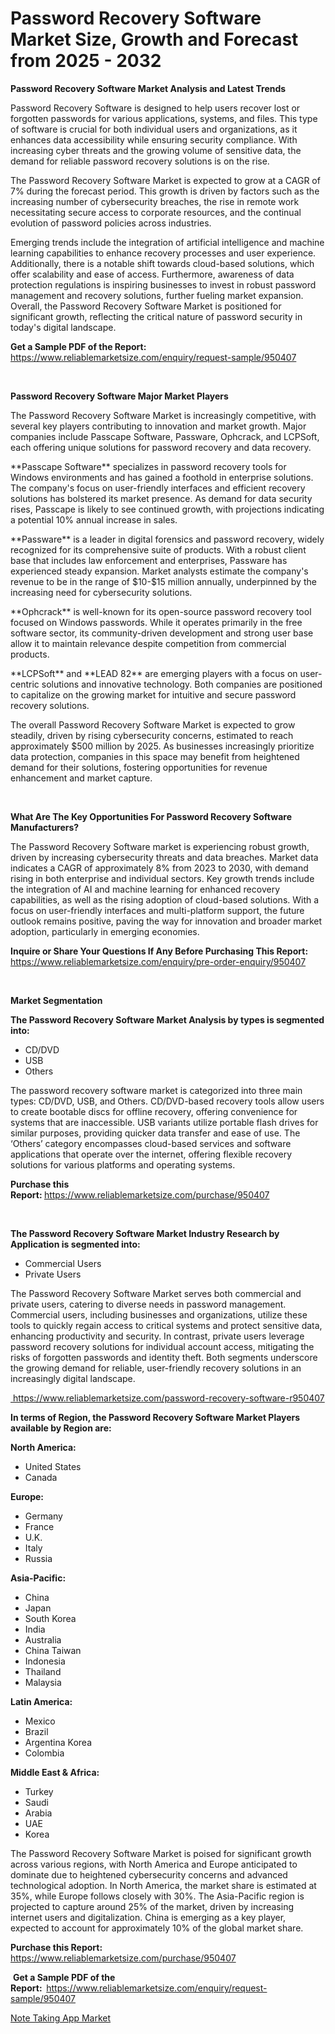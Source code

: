<p><h1>Password Recovery Software Market Size, Growth and Forecast from 2025 - 2032</h1></p><p><strong>Password Recovery Software Market Analysis and Latest Trends</strong></p>
<p><p>Password Recovery Software is designed to help users recover lost or forgotten passwords for various applications, systems, and files. This type of software is crucial for both individual users and organizations, as it enhances data accessibility while ensuring security compliance. With increasing cyber threats and the growing volume of sensitive data, the demand for reliable password recovery solutions is on the rise.</p><p>The Password Recovery Software Market is expected to grow at a CAGR of 7% during the forecast period. This growth is driven by factors such as the increasing number of cybersecurity breaches, the rise in remote work necessitating secure access to corporate resources, and the continual evolution of password policies across industries. </p><p>Emerging trends include the integration of artificial intelligence and machine learning capabilities to enhance recovery processes and user experience. Additionally, there is a notable shift towards cloud-based solutions, which offer scalability and ease of access. Furthermore, awareness of data protection regulations is inspiring businesses to invest in robust password management and recovery solutions, further fueling market expansion. Overall, the Password Recovery Software Market is positioned for significant growth, reflecting the critical nature of password security in today's digital landscape.</p></p>
<p><strong>Get a Sample PDF of the Report:&nbsp;</strong> <a href="https://www.reliablemarketsize.com/enquiry/request-sample/950407?utm_campaign=1998&utm_medium=2&utm_source=Github&utm_content=ia&utm_term=05032025&utm_id=password-recovery-software">https://www.reliablemarketsize.com/enquiry/request-sample/950407</a></p>
<p>&nbsp;</p>
<p><strong>Password Recovery Software Major Market Players</strong></p>
<p><p>The Password Recovery Software Market is increasingly competitive, with several key players contributing to innovation and market growth. Major companies include Passcape Software, Passware, Ophcrack, and LCPSoft, each offering unique solutions for password recovery and data recovery.</p><p>**Passcape Software** specializes in password recovery tools for Windows environments and has gained a foothold in enterprise solutions. The company's focus on user-friendly interfaces and efficient recovery solutions has bolstered its market presence. As demand for data security rises, Passcape is likely to see continued growth, with projections indicating a potential 10% annual increase in sales.</p><p>**Passware** is a leader in digital forensics and password recovery, widely recognized for its comprehensive suite of products. With a robust client base that includes law enforcement and enterprises, Passware has experienced steady expansion. Market analysts estimate the company's revenue to be in the range of $10-$15 million annually, underpinned by the increasing need for cybersecurity solutions.</p><p>**Ophcrack** is well-known for its open-source password recovery tool focused on Windows passwords. While it operates primarily in the free software sector, its community-driven development and strong user base allow it to maintain relevance despite competition from commercial products.</p><p>**LCPSoft** and **LEAD 82** are emerging players with a focus on user-centric solutions and innovative technology. Both companies are positioned to capitalize on the growing market for intuitive and secure password recovery solutions.</p><p>The overall Password Recovery Software Market is expected to grow steadily, driven by rising cybersecurity concerns, estimated to reach approximately $500 million by 2025. As businesses increasingly prioritize data protection, companies in this space may benefit from heightened demand for their solutions, fostering opportunities for revenue enhancement and market capture.</p></p>
<p>&nbsp;</p>
<p><strong>What Are The Key Opportunities For Password Recovery Software Manufacturers?</strong></p>
<p><p>The Password Recovery Software market is experiencing robust growth, driven by increasing cybersecurity threats and data breaches. Market data indicates a CAGR of approximately 8% from 2023 to 2030, with demand rising in both enterprise and individual sectors. Key growth trends include the integration of AI and machine learning for enhanced recovery capabilities, as well as the rising adoption of cloud-based solutions. With a focus on user-friendly interfaces and multi-platform support, the future outlook remains positive, paving the way for innovation and broader market adoption, particularly in emerging economies.</p></p>
<p><strong>Inquire or Share Your Questions If Any Before Purchasing This Report:</strong> <a href="https://www.reliablemarketsize.com/enquiry/pre-order-enquiry/950407?utm_campaign=1998&utm_medium=2&utm_source=Github&utm_content=ia&utm_term=05032025&utm_id=password-recovery-software">https://www.reliablemarketsize.com/enquiry/pre-order-enquiry/950407</a></p>
<p>&nbsp;</p>
<p><strong>Market Segmentation</strong></p>
<p><strong>The Password Recovery Software Market Analysis by types is segmented into:</strong></p>
<p><ul><li>CD/DVD</li><li>USB</li><li>Others</li></ul></p>
<p><p>The password recovery software market is categorized into three main types: CD/DVD, USB, and Others. CD/DVD-based recovery tools allow users to create bootable discs for offline recovery, offering convenience for systems that are inaccessible. USB variants utilize portable flash drives for similar purposes, providing quicker data transfer and ease of use. The ‘Others’ category encompasses cloud-based services and software applications that operate over the internet, offering flexible recovery solutions for various platforms and operating systems.</p></p>
<p><strong>Purchase this Report:&nbsp;</strong><a href="https://www.reliablemarketsize.com/purchase/950407?utm_campaign=1998&utm_medium=2&utm_source=Github&utm_content=ia&utm_term=05032025&utm_id=password-recovery-software">https://www.reliablemarketsize.com/purchase/950407</a></p>
<p>&nbsp;</p>
<p><strong>The Password Recovery Software Market Industry Research by Application is segmented into:</strong></p>
<p><ul><li>Commercial Users</li><li>Private Users</li></ul></p>
<p><p>The Password Recovery Software Market serves both commercial and private users, catering to diverse needs in password management. Commercial users, including businesses and organizations, utilize these tools to quickly regain access to critical systems and protect sensitive data, enhancing productivity and security. In contrast, private users leverage password recovery solutions for individual account access, mitigating the risks of forgotten passwords and identity theft. Both segments underscore the growing demand for reliable, user-friendly recovery solutions in an increasingly digital landscape.</p></p>
<p><a href="https://www.reliablemarketsize.com/password-recovery-software-r950407?utm_campaign=1998&utm_medium=2&utm_source=Github&utm_content=ia&utm_term=05032025&utm_id=password-recovery-software">&nbsp;https://www.reliablemarketsize.com/password-recovery-software-r950407</a></p>
<p><strong>In terms of Region, the Password Recovery Software Market Players available by Region are:</strong></p>
<p>
    <p> <strong> North America: </strong>
        <ul>
            <li>United States</li>
            <li>Canada</li>
        </ul>
        </p> 
    <p> <strong> Europe: </strong>
        <ul>
            <li>Germany</li>
            <li>France</li>
            <li>U.K.</li>
            <li>Italy</li>
            <li>Russia</li>
        </ul>
        </p> 
    <p> <strong> Asia-Pacific: </strong>
        <ul>
            <li>China</li>
            <li>Japan</li>
            <li>South Korea</li>
            <li>India</li>
            <li>Australia</li>
            <li>China Taiwan</li>
            <li>Indonesia</li>
            <li>Thailand</li>
            <li>Malaysia</li>
        </ul>
        </p> 
    <p> <strong> Latin America: </strong>
        <ul>
            <li>Mexico</li>
            <li>Brazil</li>
            <li>Argentina Korea</li>
            <li>Colombia</li>
        </ul>
        </p> 
    <p> <strong> Middle East & Africa: </strong>
        <ul>
            <li>Turkey</li>
            <li>Saudi</li>
            <li>Arabia</li>
            <li>UAE</li>
            <li>Korea</li>
        </ul>
    </p>
    </p>
<p><p>The Password Recovery Software Market is poised for significant growth across various regions, with North America and Europe anticipated to dominate due to heightened cybersecurity concerns and advanced technological adoption. In North America, the market share is estimated at 35%, while Europe follows closely with 30%. The Asia-Pacific region is projected to capture around 25% of the market, driven by increasing internet users and digitalization. China is emerging as a key player, expected to account for approximately 10% of the global market share.</p></p>
<p><strong>Purchase this Report: </strong><a href="https://www.reliablemarketsize.com/purchase/950407?utm_campaign=1998&utm_medium=2&utm_source=Github&utm_content=ia&utm_term=05032025&utm_id=password-recovery-software">https://www.reliablemarketsize.com/purchase/950407</a></p>
<p>&nbsp;<strong>Get a Sample PDF of the Report:&nbsp;&nbsp;</strong><a href="https://www.reliablemarketsize.com/enquiry/request-sample/950407?utm_campaign=1998&utm_medium=2&utm_source=Github&utm_content=ia&utm_term=05032025&utm_id=password-recovery-software">https://www.reliablemarketsize.com/enquiry/request-sample/950407</a></p>
<p><strong></strong></p>
<p><p><a href="https://github.com/dringals/Market-Research-Report-List-6/blob/main/note-taking-app-market.md?utm_campaign=1998&utm_medium=2&utm_source=Github&utm_content=ia&utm_term=05032025&utm_id=password-recovery-software">Note Taking App Market</a></p></p>